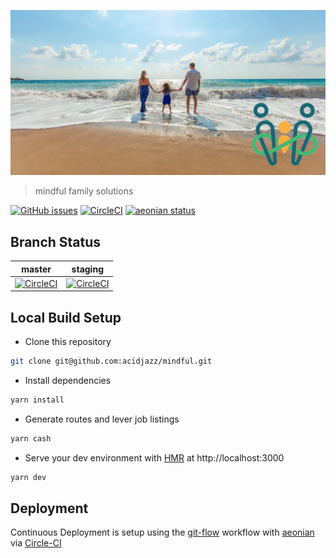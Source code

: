 <p align="center">
  <img src="https://github.com/acidjazz/mindful/blob/master/static/mindful.jpg" alt="mindful family solutions"/>
</p>

> mindful family solutions

[![GitHub issues](https://img.shields.io/github/issues/acidjazz/mindful.svg)](https://github.com/acidjazz/mindful/issues)
[![CircleCI](https://img.shields.io/circleci/project/github/acidjazz/mindful.svg)](https://circleci.com/gh/acidjazz/mindful/)
[![aeonian status](https://img.shields.io/badge/%C3%A6onian-deployed-green.svg)](https://github.com/acidjazz/aeonian)
<a href="https://github.com/nuxt/nuxt.js/"><img src="https://img.shields.io/badge/nuxt.js-v2.8.1-800080.svg?style=flat-square" alt=""/></a>

## Branch Status

master | staging
--- | ---
[![CircleCI](https://circleci.com/gh/acidjazz/mindful/tree/master.svg?style=shield)](https://circleci.com/gh/acidjazz/mindful/tree/master) | [![CircleCI](https://circleci.com/gh/acidjazz/mindful/tree/staging.svg?style=shield)](https://circleci.com/gh/acidjazz/mindful/tree/staging)

## Local Build Setup
* Clone this repository 
```bash
git clone git@github.com:acidjazz/mindful.git
```
* Install dependencies
```bash
yarn install
```
* Generate routes and lever job listings
```bash
yarn cash
```
* Serve your dev environment with [HMR](https://webpack.github.io/docs/hot-module-replacement.html) at http://localhost:3000
```bash
yarn dev
```

## Deployment
Continuous Deployment is setup using the [git-flow](http://nvie.com/posts/a-successful-git-branching-model/) workflow with [aeonian](https://github.com/acidjazz/aeonian) via [Circle-CI](https://circleci.com/gh/acidjazz/mindful)
